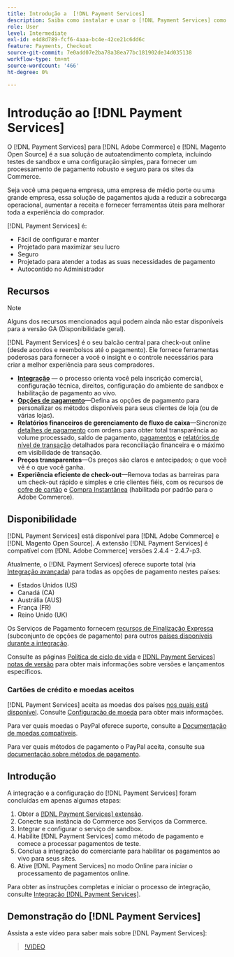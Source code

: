 ```yaml
---
title: Introdução a  [!DNL Payment Services]
description: Saiba como instalar e usar o [!DNL Payment Services] como uma solução de processamento de pagamento pronta para uso, robusta e segura para seus [!DNL Adobe Commerce] e [!DNL Magento Open Source] sites.
role: User
level: Intermediate
exl-id: e4d8d789-fcf6-4aaa-bc4e-42ce21c6dd6c
feature: Payments, Checkout
source-git-commit: 7e0add07e2ba78a38ea77bc181902de34d035138
workflow-type: tm+mt
source-wordcount: '466'
ht-degree: 0%

---
```


# Introdução ao [!DNL Payment Services]

O [!DNL Payment Services] para [!DNL Adobe Commerce] e [!DNL Magento Open Source] é a sua solução de autoatendimento completa, incluindo testes de sandbox e uma configuração simples, para fornecer um processamento de pagamento robusto e seguro para os sites da Commerce.

Seja você uma pequena empresa, uma empresa de médio porte ou uma grande empresa, essa solução de pagamentos ajuda a reduzir a sobrecarga operacional, aumentar a receita e fornecer ferramentas úteis para melhorar toda a experiência do comprador.

[!DNL Payment Services] é:

* Fácil de configurar e manter
* Projetado para maximizar seu lucro
* Seguro
* Projetado para atender a todas as suas necessidades de pagamento
* Autocontido no Administrador

## Recursos

>[!NOTE]
>
>Alguns dos recursos mencionados aqui podem ainda não estar disponíveis para a versão GA (Disponibilidade geral).

[!DNL Payment Services] é o seu balcão central para check-out online (desde acordos e reembolsos até o pagamento). Ele fornece ferramentas poderosas para fornecer a você o insight e o controle necessários para criar a melhor experiência para seus compradores.

* [**Integração**](onboard.md) — o processo orienta você pela inscrição comercial, configuração técnica, direitos, configuração do ambiente de sandbox e habilitação de pagamento ao vivo.
* [**Opções de pagamento**](payments-options.md)—Defina as opções de pagamento para personalizar os métodos disponíveis para seus clientes de loja (ou de várias lojas).
* **Relatórios financeiros de gerenciamento de fluxo de caixa**—Sincronize [detalhes de pagamento](order-payment-status.md) com ordens para obter total transparência ao volume processado, saldo de pagamento, [pagamentos](payouts.md) e [relatórios de nível de transação](transactions.md) detalhados para reconciliação financeira e o máximo em visibilidade de transação.
* **Preços transparentes**—Os preços são claros e antecipados; o que você vê é o que você ganha.
* **Experiência eficiente de check-out**—Remova todas as barreiras para um check-out rápido e simples e crie clientes fiéis, com os recursos de [cofre de cartão](vaulting.md) e [Compra Instantânea](https://experienceleague.adobe.com/docs/commerce-admin/stores-sales/point-of-purchase/checkout-instant-purchase.html) (habilitada por padrão para o Adobe Commerce).

## Disponibilidade

[!DNL Payment Services] está disponível para [!DNL Adobe Commerce] e [!DNL Magento Open Source]. A extensão [!DNL Payment Services] é compatível com [!DNL Adobe Commerce] versões 2.4.4 - 2.4.7-p3.

Atualmente, o [!DNL Payment Services] oferece suporte total (via [Integração avançada](../payment-services/production.md#advanced-onboarding)) para todas as opções de pagamento nestes países:

* Estados Unidos (US)
* Canadá (CA)
* Austrália (AUS)
* França (FR)
* Reino Unido (UK)

Os Serviços de Pagamento fornecem [recursos de Finalização Expressa](../payment-services/payments-options.md) (subconjunto de opções de pagamento) para outros [países disponíveis durante a integração](../payment-services/production.md#complete-merchant-onboarding).

Consulte as páginas [Política de ciclo de vida](https://experienceleague.adobe.com/docs/commerce-operations/release/planning/lifecycle-policy.html) e [[!DNL Payment Services] notas de versão](release-notes.md) para obter mais informações sobre versões e lançamentos específicos.

### Cartões de crédito e moedas aceitos

[!DNL Payment Services] aceita as moedas dos países [nos quais está disponível](#availability). Consulte [Configuração de moeda](https://experienceleague.adobe.com/docs/commerce-admin/stores-sales/site-store/currency/currency-configuration.html) para obter mais informações.

Para ver quais moedas o PayPal oferece suporte, consulte a [Documentação de moedas compatíveis](https://developer.paypal.com/docs/reports/reference/paypal-supported-currencies/).

Para ver quais métodos de pagamento o PayPal aceita, consulte sua [documentação sobre métodos de pagamento](https://developer.paypal.com/docs/checkout/payment-methods/).

## Introdução

A integração e a configuração do [!DNL Payment Services] foram concluídas em apenas algumas etapas:

1. Obter a [[!DNL Payment Services] extensão](install.md).
1. Conecte sua instância do Commerce aos Serviços da Commerce.
1. Integrar e configurar o serviço de sandbox.
1. Habilite [!DNL Payment Services] como método de pagamento e comece a processar pagamentos de teste.
1. Conclua a integração do comerciante para habilitar os pagamentos ao vivo para seus sites.
1. Ative [!DNL Payment Services] no modo Online para iniciar o processamento de pagamentos online.

Para obter as instruções completas e iniciar o processo de integração, consulte [Integração [!DNL Payment Services]](onboard.md).

## Demonstração do [!DNL Payment Services]

Assista a este vídeo para saber mais sobre [!DNL Payment Services]:

>[!VIDEO](https://video.tv.adobe.com/v/343990?quality=12)
